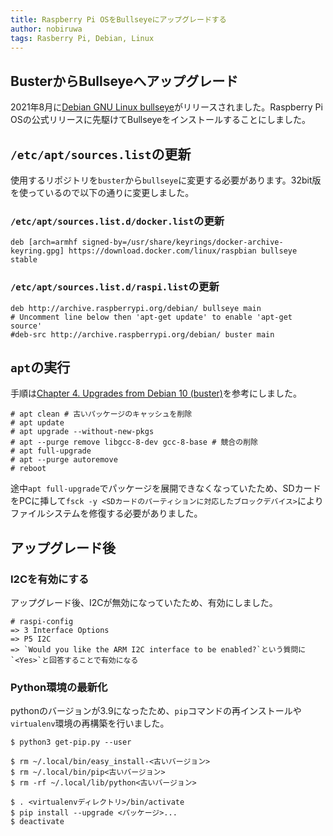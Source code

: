 ```yaml
---
title: Raspberry Pi OSをBullseyeにアップグレードする
author: nobiruwa
tags: Rasberry Pi, Debian, Linux
---
```


## BusterからBullseyeへアップグレード

2021年8月に[Debian GNU Linux bullseye](https://www.debian.org/releases/stable/)がリリースされました。Raspberry Pi OSの公式リリースに先駆けてBullseyeをインストールすることにしました。

## `/etc/apt/sources.list`の更新

使用するリポジトリを`buster`から`bullseye`に変更する必要があります。32bit版を使っているので以下の通りに変更しました。

### `/etc/apt/sources.list.d/docker.list`の更新

```
deb [arch=armhf signed-by=/usr/share/keyrings/docker-archive-keyring.gpg] https://download.docker.com/linux/raspbian bullseye stable
```

### `/etc/apt/sources.list.d/raspi.list`の更新

```
deb http://archive.raspberrypi.org/debian/ bullseye main
# Uncomment line below then 'apt-get update' to enable 'apt-get source'
#deb-src http://archive.raspberrypi.org/debian/ buster main
```

## `apt`の実行

手順は[Chapter 4. Upgrades from Debian 10 (buster)](https://www.debian.org/releases/stable/amd64/release-notes/ch-upgrading.en.html#backup)を参考にしました。

```console
# apt clean # 古いパッケージのキャッシュを削除
# apt update
# apt upgrade --without-new-pkgs
# apt --purge remove libgcc-8-dev gcc-8-base # 競合の削除
# apt full-upgrade
# apt --purge autoremove
# reboot
```

途中`apt full-upgrade`でパッケージを展開できなくなっていたため、SDカードをPCに挿して`fsck -y <SDカードのパーティションに対応したブロックデバイス>`によりファイルシステムを修復する必要がありました。

## アップグレード後

### I2Cを有効にする

アップグレード後、I2Cが無効になっていたため、有効にしました。

```console
# raspi-config
=> 3 Interface Options
=> P5 I2C
=> `Would you like the ARM I2C interface to be enabled?`という質問に`<Yes>`と回答することで有効になる
```

### Python環境の最新化

pythonのバージョンが3.9になったため、`pip`コマンドの再インストールや`virtualenv`環境の再構築を行いました。

```console
$ python3 get-pip.py --user
```

```console
$ rm ~/.local/bin/easy_install-<古いバージョン>
$ rm ~/.local/bin/pip<古いバージョン>
$ rm -rf ~/.local/lib/python<古いバージョン>
```

```console
$ . <virtualenvディレクトリ>/bin/activate
$ pip install --upgrade <パッケージ>...
$ deactivate
```
